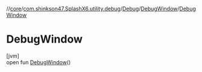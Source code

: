 //[core](../../../../index.md)/[com.shinkson47.SplashX6.utility.debug](../../index.md)/[Debug](../index.md)/[DebugWindow](index.md)/[DebugWindow](-debug-window.md)

# DebugWindow

[jvm]\
open fun [DebugWindow](-debug-window.md)()
